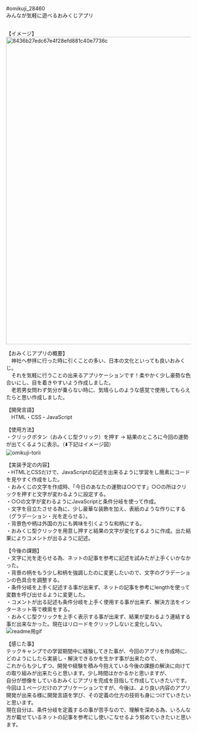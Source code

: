 #omikuji_28460<br>
 みんなが気軽に遊べるおみくじアプリ
 
 ##
 
【イメージ】<br>
<img width="838" alt="8436b27edc67e4f28efd881c40e7736c" src="https://user-images.githubusercontent.com/68524938/93543492-ac56c600-f996-11ea-9061-b20be18327fb.png">

【おみくじアプリの概要】<br>
　神社へ参拝に行った時に引くことの多い、日本の文化といっても良いおみくじ。<br>
　それを気軽に行うことの出来るアプリケーションです！柔やかく少し豪勢な色合いにし、目を着きやすいよう作成しました。<br>
　老若男女問わず気分が乗らない時に、気晴らしのような感覚で使用してもらえたらと思い作成しました。<br>

【開発言語】<br>
　HTML・CSS・JavaScript<br>

【使用方法】<br>
・クリックボタン（おみくじ型クリック）を押す → 結果のところに今回の運勢が出てくるように表示。（⬇️下記はイメージ図）<br>
![omikuji-torii](https://user-images.githubusercontent.com/68524938/93563954-dffc1500-f9c3-11ea-81b1-dd0a281593e0.png)


【実装予定の内容】<br>
・HTMLとCSSだけで、JavaScriptの記述を出来るように学習をし簡素にコードを見やすく作成をした。<br>
・おみくじの文字を作成時、「今日のあなたの運勢は○○です」○○の所はクリックを押すと文字が変わるように設定する。<br>
・○○の文字が変わるようにJavaScriptと条件分岐を使って作成。<br>
・文字を目立たさせる為に、少し豪華な装飾を加え、表紙のような作りにする（グラデーション・光を走らせる）。<br>
・背景色や柄は外国の方にも興味を引くような和柄にする。<br>
・おみくじ型クリックを用意し押すと結果の文字が変化するように作成。出た結果によりコメントが出るように記述。<br>

【今後の課題】<br>
・文字に光を走らせる為、ネットの記事を参考に記述を試みたが上手くいかなかった。<br>
・背景の柄をもう少し和柄を強調したのに変更したいので、文字のグラデーションの色具合を調整する。<br>
・条件分岐を上手く記述する事が出来ず、ネットの記事を参考にlengthを使って変数を呼び出せるように変更した。<br>
・コメントが出る記述も条件分岐を上手く使用する事が出来ず、解決方法をインターネット等で検索をする。<br>
・おみくじ型クリックを上手く表示する事が出来ず、結果が変わるよう連結する事だ出来なかった。現在はリロードをクリックしないと変化しない。<br>
![readme用gif](https://user-images.githubusercontent.com/68524938/93565370-38341680-f9c6-11ea-99fc-2f3182d1ea38.gif)


【感じた事】<br>
テックキャンプでの学習期間中に経験してきた事が、今回のアプリを作成時に、どのようにしたら実装し・解決できるかを生かす事が出来たので、<br>
これからも少しずつ、開発や経験を積み今抱えている今後の課題の解決に向けての取り組みが出来たらと思います。少し時間はかかるかと思いますが、<br>
自分が想像をしているおみくじアプリを完成を目指して作成していきたいです。<br>
今回は１ページだけのアプリケーションですが、今後は、より良い内容のアプリ開発が出来る様に開発言語を学び、その定義の仕方の技術も身につけていきたいと思います。<br>
現在自分は、条件分岐を定義するの事が苦手なので、理解を深める為、いろんな方が載せているネットの記事を参考にし使いこなせるよう努めていきたいと思います。<br>
 


